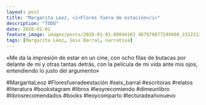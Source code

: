 ```yaml
---
layout: post
title: "Margarita Leoz, <i>Flores fuera de estación</i>"
description: "TODO"
date: 2020-01-01
feature_image: images/posts/2020-01-01-80844163_467978077249460_2322113973147360539_n_17903303929406597.jpg
tags: [Margarita Leoz, Seix Barral, narrativa]
---
```


«Me da la impresión de estar en un cine, con ocho filas de butacas por delante de mí y otras tantas detrás, con la película de mi vida ante mis ojos, entendiendo lo justo del argumento»
<!--more-->

#MargaritaLeoz #Floresfueradeestación #seix_barral #escritoras #relatos #literatura #bookstagram #libros #leoyrecomiendo #dimeunlibro #librosrecomendados #books #leoycomparto #lecturadeañonuevo


